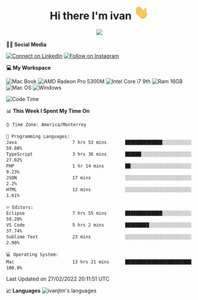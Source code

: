 <h1 align="center">Hi there I'm ivan <img src="https://raw.githubusercontent.com/ABSphreak/ABSphreak/master/gifs/Hi.gif" width="40px" /></h1>
<div align="center">
<img src="http://github-readme-streak-stats.herokuapp.com?user=ivanjtm&hide_border=true&background=00000000&border=FFFFFF00&sideNums=A8A8A8&sideLabels=A8A8A8&currStreakNum=FFC93C&dates=A8A8A8)](https://git.io/streak-stats"/>
</div>

**👦🏻 Social Media**

[![Connect on LinkedIn](https://img.shields.io/badge/LinkedIn-%230077B5.svg?&style=flat-square&logo=linkedin&logoColor=white)](https://www.linkedin.com/in/ivanjtm)
[![Follow on Instagram](https://img.shields.io/badge/Instagram-E4405F?style=flat-square&logo=instagram&logoColor=white)](https://www.instagram.com/ivanjtm)

**💻 My Workspace**

![Mac Book](https://img.shields.io/badge/Apple-MacBook_Pro_2019-999999?style=flat-square&logo=apple&logoColor=white)
![AMD Radeon Pro 5300M](https://img.shields.io/badge/AMD-Radeon_Pro_5300M-ED1C24?style=flat-square&logo=amd&logoColor=white)
![Intel Core i7 9th](https://img.shields.io/badge/Intel-Core_i7_9th-0071C5?style=flat-square&logo=intel&logoColor=white)
![Ram 16GB](https://img.shields.io/badge/RAM-16GB-230071C5?style=flat-square&logoColor=white)
![Mac OS](https://img.shields.io/badge/Mac%20OS-000000?style=flat-square&logo=apple&logoColor=white)
![Windows](https://img.shields.io/badge/Windows-0078D6?style=flat-square&logo=windows&logoColor=white)


<!--START_SECTION:waka-->
![Code Time](http://img.shields.io/badge/Code%20Time-613%20hrs%2047%20mins-blue)

📊 **This Week I Spent My Time On** 

```text
⌚︎ Time Zone: America/Monterrey

💬 Programming Languages: 
Java                     7 hrs 53 mins       ██████████████░░░░░░░░░░░   59.08% 
TypeScript               3 hrs 36 mins       ██████░░░░░░░░░░░░░░░░░░░   27.02% 
PHP                      1 hr 14 mins        ██░░░░░░░░░░░░░░░░░░░░░░░   9.23% 
JSON                     17 mins             ░░░░░░░░░░░░░░░░░░░░░░░░░   2.2% 
HTML                     12 mins             ░░░░░░░░░░░░░░░░░░░░░░░░░   1.61%

🔥 Editors: 
Eclipse                  7 hrs 55 mins       ██████████████░░░░░░░░░░░   59.28% 
VS Code                  5 hrs 2 mins        █████████░░░░░░░░░░░░░░░░   37.74% 
Sublime Text             23 mins             ░░░░░░░░░░░░░░░░░░░░░░░░░   2.98%

💻 Operating System: 
Mac                      13 hrs 21 mins      █████████████████████████   100.0%

```


 Last Updated on 27/02/2022 20:11:51 UTC
<!--END_SECTION:waka-->
**📈 Languages**
 ![ivanjtm's languages](https://wakatime.com/share/@ivanjtm/a32f83c6-d0c9-49a4-a5ae-d0440b950377.svg)
